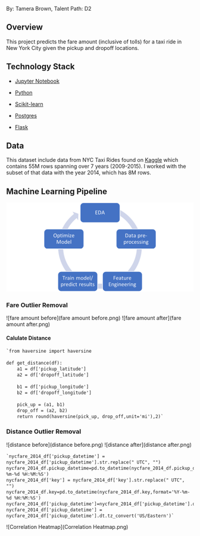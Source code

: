 
By: Tamera Brown, Talent Path: D2

## Overview

This project predicts the fare amount (inclusive of tolls) for a taxi ride in New York City given the pickup and dropoff locations. 




## Technology Stack

* [Jupyter Notebook](https://jupyter.org/) 

* [Python](https://www.python.org/)

* [Scikit-learn](https://scikit-learn.org/stable/)

* [Postgres](https://www.postgresql.org/)

* [Flask](https://flask.palletsprojects.com/en/2.0.x/)

  

## Data

This dataset include data from NYC Taxi Rides found on [Kaggle](https://www.kaggle.com/c/new-york-city-taxi-fare-prediction/overview) which contains 55M rows spanning over 7 years (2009-2015). I worked with the subset of that data with the year 2014, which has 8M rows.



## Machine Learning Pipeline

![Pipeline](Pipeline.png)





### Fare Outlier Removal

![fare amount before](fare amount before.png)  ![fare amount after](fare amount after.png)

#### Calulate Distance

    `from haversine import haversine
    
    def get_distance(df):
        a1 = df['pickup_latitude']
        a2 = df['dropoff_latitude']
    
    	b1 = df['pickup_longitude']
    	b2 = df['dropoff_longitude']
    
    	pick_up = (a1, b1) 
    	drop_off = (a2, b2)
    	return round(haversine(pick_up, drop_off,unit='mi'),2)`

### Distance Outlier Removal

![distance before](distance before.png)  ![distance after](distance after.png)







	`nycfare_2014_df['pickup_datetime'] = nycfare_2014_df['pickup_datetime'].str.replace(" UTC", "")
	nycfare_2014_df.pickup_datetime=pd.to_datetime(nycfare_2014_df.pickup_datetime,format='%Y-%m-%d %H:%M:%S')
	nycfare_2014_df['key'] = nycfare_2014_df['key'].str.replace(" UTC", "")
	nycfare_2014_df.key=pd.to_datetime(nycfare_2014_df.key,format='%Y-%m-%d %H:%M:%S')
	nycfare_2014_df['pickup_datetime']=nycfare_2014_df['pickup_datetime'].dt.tz_localize('UTC')
	nycfare_2014_df['pickup_datetime'] = nycfare_2014_df['pickup_datetime'].dt.tz_convert('US/Eastern')`
  
  
  
 ![Correlation Heatmap](Correlation Heatmap.png)
